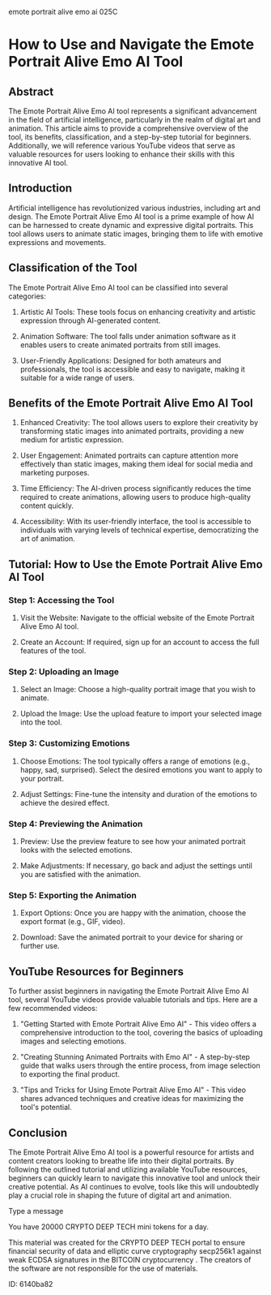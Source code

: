 emote portrait alive emo ai 025C
# How to Use and Navigate the Emote Portrait Alive Emo AI Tool



## Abstract



The Emote Portrait Alive Emo AI tool represents a significant advancement in the field of artificial intelligence, particularly in the realm of digital art and animation. This article aims to provide a comprehensive overview of the tool, its benefits, classification, and a step-by-step tutorial for beginners. Additionally, we will reference various YouTube videos that serve as valuable resources for users looking to enhance their skills with this innovative AI tool.



## Introduction



Artificial intelligence has revolutionized various industries, including art and design. The Emote Portrait Alive Emo AI tool is a prime example of how AI can be harnessed to create dynamic and expressive digital portraits. This tool allows users to animate static images, bringing them to life with emotive expressions and movements.



## Classification of the Tool



The Emote Portrait Alive Emo AI tool can be classified into several categories:



1. Artistic AI Tools: These tools focus on enhancing creativity and artistic expression through AI-generated content.

2. Animation Software: The tool falls under animation software as it enables users to create animated portraits from still images.

3. User-Friendly Applications: Designed for both amateurs and professionals, the tool is accessible and easy to navigate, making it suitable for a wide range of users.



## Benefits of the Emote Portrait Alive Emo AI Tool



1. Enhanced Creativity: The tool allows users to explore their creativity by transforming static images into animated portraits, providing a new medium for artistic expression.

2. User Engagement: Animated portraits can capture attention more effectively than static images, making them ideal for social media and marketing purposes.

3. Time Efficiency: The AI-driven process significantly reduces the time required to create animations, allowing users to produce high-quality content quickly.

4. Accessibility: With its user-friendly interface, the tool is accessible to individuals with varying levels of technical expertise, democratizing the art of animation.



## Tutorial: How to Use the Emote Portrait Alive Emo AI Tool



### Step 1: Accessing the Tool



1. Visit the Website: Navigate to the official website of the Emote Portrait Alive Emo AI tool.

2. Create an Account: If required, sign up for an account to access the full features of the tool.



### Step 2: Uploading an Image



1. Select an Image: Choose a high-quality portrait image that you wish to animate.

2. Upload the Image: Use the upload feature to import your selected image into the tool.



### Step 3: Customizing Emotions



1. Choose Emotions: The tool typically offers a range of emotions (e.g., happy, sad, surprised). Select the desired emotions you want to apply to your portrait.

2. Adjust Settings: Fine-tune the intensity and duration of the emotions to achieve the desired effect.



### Step 4: Previewing the Animation



1. Preview: Use the preview feature to see how your animated portrait looks with the selected emotions.

2. Make Adjustments: If necessary, go back and adjust the settings until you are satisfied with the animation.



### Step 5: Exporting the Animation



1. Export Options: Once you are happy with the animation, choose the export format (e.g., GIF, video).

2. Download: Save the animated portrait to your device for sharing or further use.



## YouTube Resources for Beginners



To further assist beginners in navigating the Emote Portrait Alive Emo AI tool, several YouTube videos provide valuable tutorials and tips. Here are a few recommended videos:



1. "Getting Started with Emote Portrait Alive Emo AI" - This video offers a comprehensive introduction to the tool, covering the basics of uploading images and selecting emotions.

2. "Creating Stunning Animated Portraits with Emo AI" - A step-by-step guide that walks users through the entire process, from image selection to exporting the final product.

3. "Tips and Tricks for Using Emote Portrait Alive Emo AI" - This video shares advanced techniques and creative ideas for maximizing the tool's potential.



## Conclusion



The Emote Portrait Alive Emo AI tool is a powerful resource for artists and content creators looking to breathe life into their digital portraits. By following the outlined tutorial and utilizing available YouTube resources, beginners can quickly learn to navigate this innovative tool and unlock their creative potential. As AI continues to evolve, tools like this will undoubtedly play a crucial role in shaping the future of digital art and animation.



Type a message

You have 20000 CRYPTO DEEP TECH mini tokens for a day.


This material was created for the  CRYPTO DEEP TECH portal  to ensure financial security of data and elliptic curve cryptography  secp256k1 against weak ECDSA  signatures   in the  BITCOIN cryptocurrency . The creators of the software are not responsible for the use of materials.

 ID: 6140ba82
